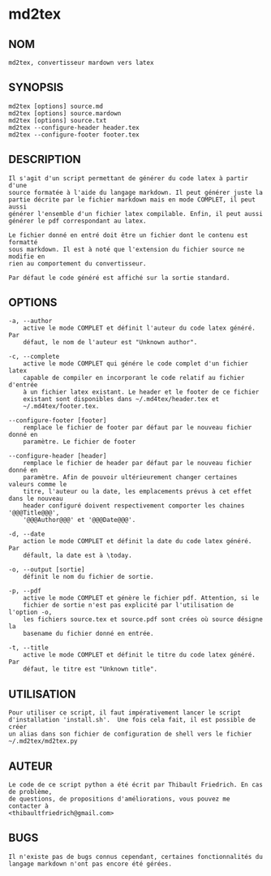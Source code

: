 md2tex
======


## NOM

	
	md2tex, convertisseur mardown vers latex

## SYNOPSIS

	md2tex [options] source.md 
	md2tex [options] source.mardown
	md2tex [options] source.txt
	md2tex --configure-header header.tex
	md2tex --configure-footer footer.tex

## DESCRIPTION

    Il s'agit d'un script permettant de générer du code latex à partir d'une
    source formatée à l'aide du langage markdown. Il peut générer juste la
    partie décrite par le fichier markdown mais en mode COMPLET, il peut aussi
    générer l'ensemble d'un fichier latex compilable. Enfin, il peut aussi
    générer le pdf correspondant au latex.

	Le fichier donné en entré doit être un fichier dont le contenu est formatté
	sous markdown. Il est à noté que l'extension du fichier source ne modifie en
	rien au comportement du convertisseur.

	Par défaut le code généré est affiché sur la sortie standard.

## OPTIONS
	
	-a, --author
		active le mode COMPLET et définit l'auteur du code latex généré. Par
		défaut, le nom de l'auteur est "Unknown author".

	-c, --complete
		active le mode COMPLET qui génére le code complet d'un fichier latex
		capable de compiler en incorporant le code relatif au fichier d'entrée
		à un fichier latex existant. Le header et le footer de ce fichier
		existant sont disponibles dans ~/.md4tex/header.tex et
		~/.md4tex/footer.tex.
	
	--configure-footer [footer]
		remplace le fichier de footer par défaut par le nouveau fichier donné en
		paramètre. Le fichier de footer 

	--configure-header [header]
		remplace le fichier de header par défaut par le nouveau fichier donné en
		paramètre. Afin de pouvoir ultérieurement changer certaines valeurs comme le
		titre, l'auteur ou la date, les emplacements prévus à cet effet dans le nouveau
		header configuré doivent respectivement comporter les chaines '@@@Title@@@',
		'@@@Author@@@' et '@@@Date@@@'.

	-d, --date
		action le mode COMPLET et définit la date du code latex généré. Par
		défault, la date est à \today.

	-o, --output [sortie]
		définit le nom du fichier de sortie. 

	-p, --pdf
		active le mode COMPLET et génère le fichier pdf. Attention, si le
		fichier de sortie n'est pas explicité par l'utilisation de l'option -o,
		les fichiers source.tex et source.pdf sont crées où source désigne la
		basename du fichier donné en entrée.

	-t, --title
		active le mode COMPLET et définit le titre du code latex généré. Par
		défaut, le titre est "Unknown title".

## UTILISATION

    Pour utiliser ce script, il faut impérativement lancer le script
    d'installation 'install.sh'.  Une fois cela fait, il est possible de créer
    un alias dans son fichier de configuration de shell vers le fichier
    ~/.md2tex/md2tex.py

## AUTEUR

	Le code de ce script python a été écrit par Thibault Friedrich.	En cas de problème, 
	de questions, de propositions d'améliorations, vous pouvez me contacter à
	<thibaultfriedrich@gmail.com>

## BUGS

	Il n'existe pas de bugs connus cependant, certaines fonctionnalités du
	langage markdown n'ont pas encore été gérées.


